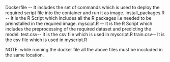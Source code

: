 Dockerfile -- It includes the set of commands which is used to deploy the required script file into the container and run it as image.
install_packages.R -- It is the R Script which includes all the R packages i.e needed to be preinstalled in the required image.
myscipt.R -- It is the R Script which includes the preprocessing of the required dataset and predicting the model.
test.csv-- It is the csv file which is used in myscript.R
train.csv-- It is the csv file which is used in myscript.R

NOTE: while running the docker file all the above files must be inccluded in the same location.
